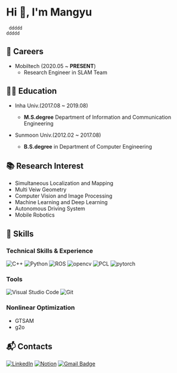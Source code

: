 # Hi 👋, I'm Mangyu
```
 ddddd
ddddd
```

## 💼 Careers
* Mobiltech (2020.05 ~ __PRESENT__)
  * Research Engineer in SLAM Team

## 🧑‍🎓 Education
* Inha Univ.(2017.08 ~ 2019.08)
  * __M.S.degree__ Department of Information and Communication Engineering
 
* Sunmoon Univ.(2012.02 ~ 2017.08)
  * __B.S.degree__ in Department of Computer Engineering

## 📚 Research Interest
* Simultaneous Localization and Mapping
* Multi Veiw Geometry
* Computer Vision and Image Processing
* Machine Learning and Deep Learning
* Autonomous Driving System
* Mobile Robotics



## 💪 Skills

### Technical Skills & Experience
![C++](https://img.shields.io/badge/C++-00599C.svg?&style=for-the-badge&logo=cplusplus&logoColor=white)
![Python](https://img.shields.io/badge/Python-3776AB.svg?&style=for-the-badge&logo=Python&logoColor=white)
![ROS](https://img.shields.io/badge/ROS-22314E.svg?&style=for-the-badge&logo=ROS&logoColor=white)
![opencv](https://img.shields.io/badge/opencv-5C3EE8.svg?&style=for-the-badge&logo=opencv&logoColor=white)
![PCL](https://img.shields.io/badge/PCL-4285F4.svg?&style=for-the-badge&logo=googlecloud&logoColor=white)
![pytorch](https://img.shields.io/badge/pytorch-EE4C2C.svg?&style=for-the-badge&logo=pytorch&logoColor=white)


### Tools
![Visual Studio Code](https://img.shields.io/badge/Visual%20Studio%20Code-007ACC.svg?&style=for-the-badge&logo=Visual%20Studio%20Code&logoColor=white)
![Git](https://img.shields.io/badge/Git-F05032.svg?&style=for-the-badge&logo=Git&logoColor=white)

### Nonlinear Optimization
* GTSAM
* g2o

## :mailbox_with_mail: Contacts
[![LinkedIn](https://img.shields.io/badge/linkedin-%230077B5.svg?style=for-the-badge&logo=linkedin&logoColor=white&link=https://www.linkedin.com/in/man-gyu-kim-7830071a1)](https://www.linkedin.com/in/man-gyu-kim-7830071a1)
[![Notion](https://img.shields.io/badge/Notion-%23000000.svg?style=for-the-badge&logo=notion&logoColor=white&link=https://buttercup-smile-612.notion.site/Kim-Man-Gyu-a2884730eb054e37a31fadc69f2c5967?pvs=4/)](https://buttercup-smile-612.notion.site/Kim-Man-Gyu-a2884730eb054e37a31fadc69f2c5967?pvs=4/)
[![Gmail Badge](https://img.shields.io/badge/Gmail-EA4335.svg?&style=for-the-badge&logo=Gmail&logoColor=white&link=mailto:aksrb10@gmail.com)](mailto:aksrb10@gmail.com)



<!--
**aksrb1030/aksrb1030** is a ✨ _special_ ✨ repository because its `README.md` (this file) appears on your GitHub profile.

Here are some ideas to get you started:

- 🔭 I’m currently working on ...
- 🌱 I’m currently learning ...
- 👯 I’m looking to collaborate on ...
- 🤔 I’m looking for help with ...
- 💬 Ask me about ...
- 📫 How to reach me: ...
- 😄 Pronouns: ...
- ⚡ Fun fact: ...
-->
